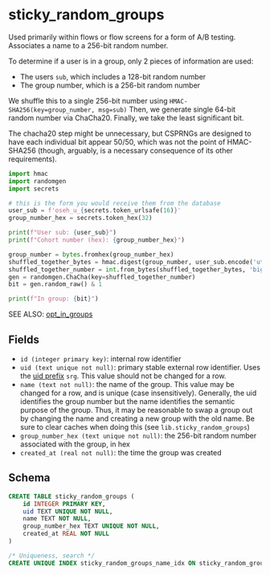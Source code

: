 # sticky_random_groups

Used primarily within flows or flow screens for a form of A/B testing. Associates a name
to a 256-bit random number.

To determine if a user is in a group, only 2 pieces of information are used:

- The users `sub`, which includes a 128-bit random number
- The group number, which is a 256-bit random number

We shuffle this to a single 256-bit number using `HMAC-SHA256(key=group_number, msg=sub)`
Then, we generate single 64-bit random number via ChaCha20. Finally, we take the
least significant bit.

The chacha20 step might be unnecessary, but CSPRNGs are designed to have each
individual bit appear 50/50, which was not the point of HMAC-SHA256 (though,
arguably, is a necessary consequence of its other requirements).

```python
import hmac
import randomgen
import secrets

# this is the form you would receive them from the database
user_sub = f'oseh_u_{secrets.token_urlsafe(16)}'
group_number_hex = secrets.token_hex(32)

print(f"User sub: {user_sub}")
print(f"Cohort number (hex): {group_number_hex}")

group_number = bytes.fromhex(group_number_hex)
shuffled_together_bytes = hmac.digest(group_number, user_sub.encode('utf-8'), 'sha256')
shuffled_together_number = int.from_bytes(shuffled_together_bytes, 'big')
gen = randomgen.ChaCha(key=shuffled_together_number)
bit = gen.random_raw() & 1

print(f"In group: {bit}")
```

SEE ALSO: [opt_in_groups](opt_in_groups.md)

## Fields

- `id (integer primary key)`: internal row identifier
- `uid (text unique not null)`: primary stable external row identifier. Uses
  the [uid prefix](../uid_prefixes.md) `srg`. This value should not be changed
  for a row.
- `name (text not null)`: the name of the group. This value may be changed for
  a row, and is unique (case insensitively). Generally, the uid identifies the group
  number but the name identifies the semantic purpose of the group. Thus, it may be
  reasonable to swap a group out by changing the name and creating a new group with
  the old name. Be sure to clear caches when doing this (see `lib.sticky_random_groups`)
- `group_number_hex (text unique not null)`: the 256-bit random number associated with the group,
  in hex
- `created_at (real not null)`: the time the group was created

## Schema

```sql
CREATE TABLE sticky_random_groups (
    id INTEGER PRIMARY KEY,
    uid TEXT UNIQUE NOT NULL,
    name TEXT NOT NULL,
    group_number_hex TEXT UNIQUE NOT NULL,
    created_at REAL NOT NULL
)

/* Uniqueness, search */
CREATE UNIQUE INDEX sticky_random_groups_name_idx ON sticky_random_groups (name COLLATE NOCASE);
```

